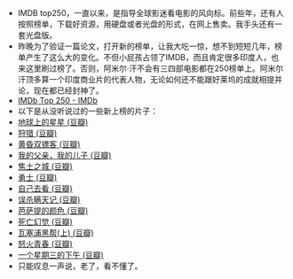 - IMDB top250，一直以来，是指导全球影迷看电影的风向标。前些年，还有人按照榜单，下载好资源，用硬盘或者光盘的形式，在网上售卖。我手头还有一套光盘版。
- 昨晚为了验证一篇论文，打开新的榜单，让我大吃一惊，想不到短短几年，榜单产生了这么大的变化。不但小屁孩占领了IMDB，而且肯定很多印度人，也来这里刷过榜了。否则，阿米尔·汗不会有三四部电影都在250榜单上。阿米尔汗顶多算一个印度商业片的代表人物，无论如何还不能跟好莱坞的成就相提并论，现在都已经封神了。
- [IMDb Top 250 - IMDb](https://www.imdb.com/chart/top)
- 以下是从没听说过的一些新上榜的片子：
- [地球上的星星 (豆瓣)](https://movie.douban.com/subject/2363506/)
- [狩猎 (豆瓣)](https://movie.douban.com/subject/6985810/)
- [黄昏双镖客 (豆瓣)](https://movie.douban.com/subject/1295586/)
- [我的父亲，我的儿子 (豆瓣)](https://movie.douban.com/subject/1793200/)
- [焦土之城 (豆瓣)](https://movie.douban.com/subject/4935242/)
- [勇士 (豆瓣)](https://movie.douban.com/subject/3217169/)
- [自己去看 (豆瓣)](https://movie.douban.com/subject/1422186/)
- [误杀瞒天记 (豆瓣)](https://movie.douban.com/subject/26419637/)
- [芭萨提的颜色 (豆瓣)](https://movie.douban.com/subject/1889053/)
- [死亡幻觉 (豆瓣)](https://movie.douban.com/subject/1306662/)
- [瓦塞浦黑帮(上) (豆瓣)](https://movie.douban.com/subject/10605729/)
- [怒火青春 (豆瓣)](https://movie.douban.com/subject/1306449/)
- [一个星期三的下午 (豆瓣)](https://movie.douban.com/subject/3245150/)
- 只能叹息一声说，老了，看不懂了。
